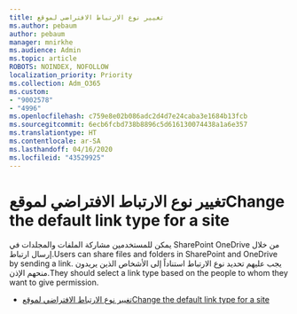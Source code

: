 ```yaml
---
title: تغيير نوع الارتباط الافتراضي لموقع
ms.author: pebaum
author: pebaum
manager: mnirkhe
ms.audience: Admin
ms.topic: article
ROBOTS: NOINDEX, NOFOLLOW
localization_priority: Priority
ms.collection: Adm_O365
ms.custom:
- "9002578"
- "4996"
ms.openlocfilehash: c759e8e02b086adc2d4d7e24caba3e1684b13fcb
ms.sourcegitcommit: 6ecb6fcbd738b8896c5d616130074438a1a6e357
ms.translationtype: HT
ms.contentlocale: ar-SA
ms.lasthandoff: 04/16/2020
ms.locfileid: "43529925"
---
```

# <a name="change-the-default-link-type-for-a-site"></a><span data-ttu-id="b07b6-102">تغيير نوع الارتباط الافتراضي لموقع</span><span class="sxs-lookup"><span data-stu-id="b07b6-102">Change the default link type for a site</span></span>

<span data-ttu-id="b07b6-103">يمكن للمستخدمين مشاركة الملفات والمجلدات في SharePoint OneDrive من خلال إرسال ارتباط.</span><span class="sxs-lookup"><span data-stu-id="b07b6-103">Users can share files and folders in SharePoint and OneDrive by sending a link.</span></span> <span data-ttu-id="b07b6-104">يجب عليهم تحديد نوع الارتباط استناداً إلى الأشخاص الذين يريدون منحهم الإذن.</span><span class="sxs-lookup"><span data-stu-id="b07b6-104">They should select a link type based on the people to whom they want to give permission.</span></span>

- [<span data-ttu-id="b07b6-105">تغيير نوع الارتباط الافتراضي لموقع</span><span class="sxs-lookup"><span data-stu-id="b07b6-105">Change the default link type for a site</span></span>](https://docs.microsoft.com/sharepoint/change-default-sharing-link)
